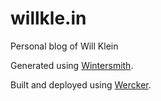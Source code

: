 willkle.in
==========
Personal blog of Will Klein

Generated using [Wintersmith](http://wintersmith.io).

Built and deployed using [Wercker](http://wercker.com).